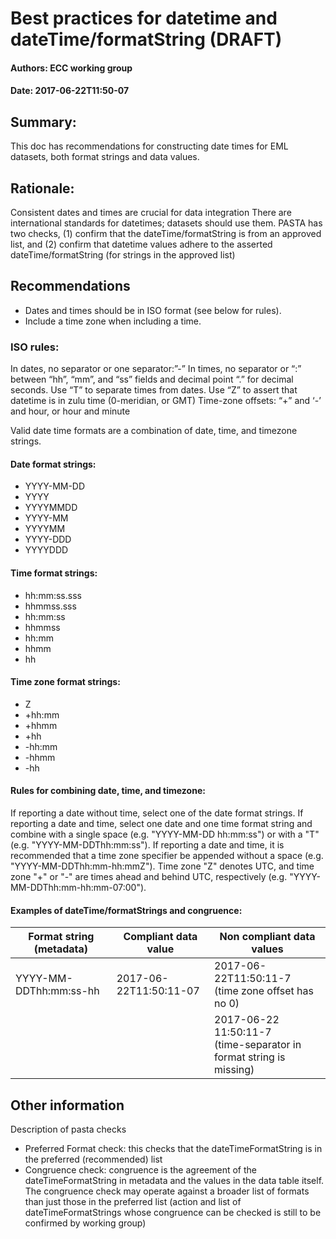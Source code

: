 # Best practices for datetime and dateTime/formatString (DRAFT)

#### Authors: ECC working group
#### Date: 2017-06-22T11:50-07

## Summary: 
This doc has recommendations for constructing date times for EML datasets, both format strings and data values.

## Rationale:
Consistent dates and times are crucial for data integration
There are international standards for datetimes; datasets should use them.
PASTA has two checks, (1) confirm that the dateTime/formatString is from an approved list, and 
(2) confirm that datetime values adhere to the asserted dateTime/formatString (for strings in the approved list)

## Recommendations
- Dates and times should be in ISO format (see below for rules).
- Include a time zone when including a time.

### ISO rules:
In dates, no separator or one separator:”-”
In times, no separator or “:” between “hh”, “mm”, and “ss” fields and decimal point “.” for decimal seconds.
Use “T” to separate times from dates.
Use “Z” to assert that datetime is in zulu time (0-meridian, or GMT) 
Time-zone offsets: 
“+” and ‘-’ and hour, or hour and minute

Valid date time formats are a combination of date, time, and timezone strings. 

#### Date format strings:

- YYYY-MM-DD
- YYYY
- YYYYMMDD
- YYYY-MM
- YYYYMM
- YYYY-DDD
- YYYYDDD

#### Time format strings:

- hh:mm:ss.sss
- hhmmss.sss
- hh:mm:ss
- hhmmss
- hh:mm
- hhmm
- hh

#### Time zone format strings:

- Z
- +hh:mm
- +hhmm
- +hh
- -hh:mm
- -hhmm
- -hh

#### Rules for combining date, time, and timezone:

If reporting a date without time, select one of the date format strings. If reporting a date and time, select one date and one time format string and combine with a single space (e.g. "YYYY-MM-DD hh:mm:ss") or with a "T" (e.g. "YYYY-MM-DDThh:mm:ss"). If reporting a date and time, it is recommended that a time zone specifier be appended without a space (e.g.  "YYYY-MM-DDThh:mm-hh:mmZ"). Time zone "Z" denotes UTC, and time zone "+" or "-" are times ahead and behind UTC, respectively (e.g. "YYYY-MM-DDThh:mm-hh:mm-07:00").

#### Examples of dateTime/formatStrings and congruence:
|Format string (metadata)|Compliant data value |Non compliant data values|
|---|---|---|
|YYYY-MM-DDThh:mm:ss-hh |2017-06-22T11:50:11-07|2017-06-22T11:50:11-7 <br/> (time zone offset has no 0)|
| | |2017-06-22 11:50:11-7 <br/> (time-separator in format string is missing) |

## Other information
Description of pasta checks
* Preferred Format check: this checks that the dateTimeFormatString is in the preferred (recommended) list
* Congruence check: congruence is the agreement of the dateTimeFormatString in metadata and the values in the data table itself. The congruence check may operate against a broader list of formats than just those in the preferred list (action and list of dateTimeFormatStrings whose congruence can be checked is still to be confirmed by working group)
